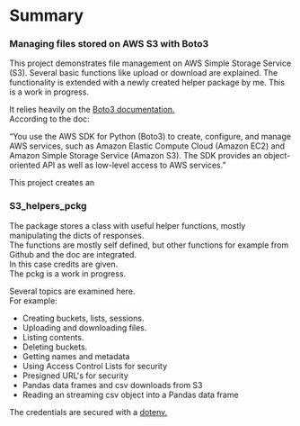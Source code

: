 # Summary
### Managing files stored on AWS S3 with Boto3

<p>
This project demonstrates file management on AWS Simple Storage Service (S3). Several basic functions like upload or download are explained. The functionality is extended with a newly created helper package by me. This is a work in progress. 
</p>

<p> 
It relies heavily on the  
<a href = https://boto3.amazonaws.com/v1/documentation/api/latest/index.html target=_blank> 
Boto3 documentation.</a> <br> 
According to the doc: 
</p> 

<p> 
“You use the AWS SDK for Python (Boto3) to create, configure, and manage AWS services, such as Amazon Elastic Compute Cloud (Amazon EC2) and Amazon Simple Storage Service (Amazon S3). The SDK provides an object-oriented API as well as low-level access to AWS services.” 
</p> 

<p>This project creates an  

### S3_helpers_pckg 

<p> 
The package stores a class with useful helper functions, mostly manipulating the dicts of responses.<br> 
The functions are mostly self defined, but other functions for example from Github and the doc are integrated.<br> 
In this case credits are given.<br> 
The pckg is a work in progress. 

</p> 

<p>Several topics are examined here. <br> 
For example:</p> 
<ul> 
<li>Creating buckets, lists, sessions.</li> 
<li>Uploading and downloading files.</li> 
<li>Listing contents.</li> 
<li>Deleting buckets.</li> 
<li>Getting names and metadata</li> 
<li>Using Access Control Lists for security</li> 
<li>Presigned URL's for security</li>     
<li>Pandas data frames and csv downloads from S3</li>   
<li>Reading an streaming csv object into a Pandas data frame</li> 
</ul> 


<p> 
The credentials are secured with a <a href="www.dotenv.org/docs" target=_blank> 
dotenv.</a>
</p> 
 
